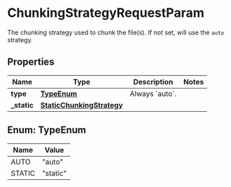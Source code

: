 

# ChunkingStrategyRequestParam

The chunking strategy used to chunk the file(s). If not set, will use the `auto` strategy.

## Properties

| Name | Type | Description | Notes |
|------------ | ------------- | ------------- | -------------|
|**type** | [**TypeEnum**](#TypeEnum) | Always &#x60;auto&#x60;. |  |
|**_static** | [**StaticChunkingStrategy**](StaticChunkingStrategy.md) |  |  |



## Enum: TypeEnum

| Name | Value |
|---- | -----|
| AUTO | &quot;auto&quot; |
| STATIC | &quot;static&quot; |



